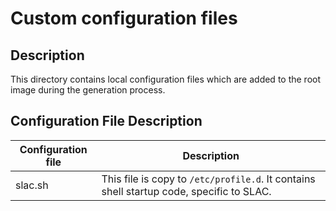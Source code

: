 # Custom configuration files

## Description

This directory contains local configuration files which are added to the root image during the generation process.

## Configuration File Description

| Configuration file | Description
|--------------------|----------------
| slac.sh            | This file is copy to `/etc/profile.d`. It contains shell startup code, specific to SLAC.
